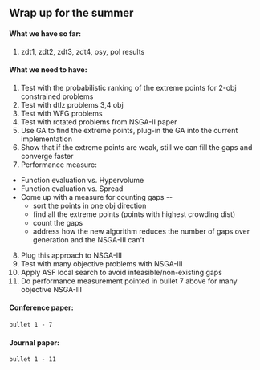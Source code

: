 Wrap up for the summer
----------------------

#### What we have so far:
1. zdt1, zdt2, zdt3, zdt4, osy, pol results 

#### What we need to have:
1. Test with the probabilistic ranking of the extreme points for 2-obj constrained problems
2. Test with dtlz problems 3,4 obj
3. Test with WFG problems
4. Test with rotated problems from NSGA-II paper
5. Use GA to find the extreme points, plug-in the GA into the current implementation
6. Show that if the extreme points are weak, still we can fill the gaps and converge faster
7. Performance measure:
  * Function evaluation vs. Hypervolume
  * Function evaluation vs. Spread
  * Come up with a measure for counting gaps --
      - sort the points in one obj direction
      - find all the extreme points (points with highest crowding dist)
      - count the gaps
      - address how the new algorithm reduces the number of gaps over generation and the NSGA-III can't
8. Plug this approach to NSGA-III
9. Test with many objective problems with NSGA-III 
10. Apply ASF local search to avoid infeasible/non-existing gaps
11. Do performance measurement pointed in bullet 7 above for many objective NSGA-III

#### Conference paper: 
    bullet 1 - 7
#### Journal paper: 
    bullet 1 - 11
